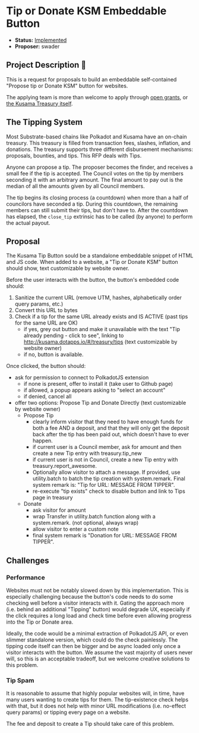 # Tip or Donate KSM Embeddable Button

* **Status:** [Implemented](https://github.com/Shard-Labs/kusama-tips-widget)
* **Proposer:** swader

## Project Description :page_facing_up: 

This is a request for proposals to build an embeddable self-contained "Propose tip or Donate KSM" button for websites.

The applying team is more than welcome to apply through [open grants](https://github.com/w3f/Open-Grants-Program), or [the Kusama Treasury itself](https://wiki.polkadot.network/docs/en/learn-treasury#creating-a-treasury-proposal).

## The Tipping System

Most Substrate-based chains like Polkadot and Kusama have an on-chain treasury. This treasury is filled from transaction fees, slashes, inflation, and donations. The treasury supports three different disbursement mechanisms: proposals, bounties, and tips. This RFP deals with Tips.

Anyone can propose a tip. The proposer becomes the finder, and receives a small fee if the tip is accepted. The Council votes on the tip by members seconding it with an arbitrary amount. The final amount to pay out is the median of all the amounts given by all Council members.

The tip begins its closing process (a countdown) when more than a half of councilors have seconded a tip. During this countdown, the remaining members can still submit their tips, but don't have to. After the countdown has elapsed, the `close_tip` extrinsic has to be called (by anyone) to perform the actual payout.

## Proposal

The Kusama Tip Button sould be a standalone embeddable snippet of HTML and JS code. When added to a website, a "Tip or Donate KSM" button should show, text customizable by website owner.

Before the user interacts with the button, the button's embedded code should:

1. Sanitize the current URL (remove UTM, hashes, alphabetically order query params, etc.)
2. Convert this URL to bytes
3. Check if a tip for the same URL already exists and IS ACTIVE (past tips for the same URL are OK)
    - if yes, grey out button and make it unavailable with the text "Tip already pending - click to see", linking to http://kusama.dotapps.io/#/treasury/tips (text customizable by website owner)
    - if no, button is available.

Once clicked, the button should:

- ask for permission to connect to PolkadotJS extension
    - if none is present, offer to install it (take user to Github page)
    - if allowed, a popup appears asking to "select an account"
    - if denied, cancel all
- offer two options: Propose Tip and Donate Directly (text customizable by website owner)
    - Propose Tip
        - clearly inform visitor that they need to have enough funds for both a fee AND a deposit, and that they will only get the deposit back after the tip has been paid out, which doesn't have to ever happen.
        - if current user is a Council member, ask for amount and then create a new Tip entry with treasury.tip_new
        - if current user is not in Council, create a new Tip entry with treasury.report_awesome. 
        - Optionally allow visitor to attach a message. If provided, use utility.batch to batch the tip creation with system.remark. Final system remark is: "Tip for URL: MESSAGE FROM TIPPER".
        - re-execute "tip exists" check to disable button and link to Tips page in treasury
    - Donate
        - ask visitor for amount
        - wrap Transfer in utility.batch function along with a system.remark. (not optional, always wrap)
        - allow visitor to enter a custom note
        - final system remark is "Donation for URL: MESSAGE FROM TIPPER".

## Challenges

### Performance

Websites must not be notably slowed down by this implementation. This is especially challenging because the button's code needs to do some checking well before a visitor interacts with it. Gating the approach more (i.e. behind an additional "Tipping" button) would degrade UX, especially if the click requires a long load and check time before even allowing progress into the Tip or Donate area.

Ideally, the code would be a minimal extraction of PolkadotJS API, or even slimmer standalone version, which could do the check painlessly. The tipping code itself can then be bigger and be async loaded only once a visitor interacts with the button. We assume the vast majority of users never will, so this is an acceptable tradeoff, but we welcome creative solutions to this problem.

### Tip Spam

It is reasonable to assume that highly popular websites will, in time, have many users wanting to create tips for them. The tip-existence check helps with that, but it does not help with minor URL modifications (i.e. no-effect query params) or tipping every page on a website.

The fee and deposit to create a Tip should take care of this problem.
